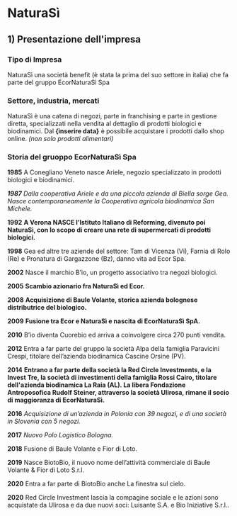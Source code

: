 # NaturaSì

## 1) Presentazione dell'impresa
### Tipo di Impresa
NaturaSì una società benefit (è stata la prima del suo settore in italia) che fa parte del gruppo EcorNaturaSì Spa

### Settore, industria, mercati
NaturaSì è una catena di negozi, parte in franchising e parte in gestione diretta, specializzati nella vendita al dettaglio di prodotti biologici e biodinamici. Dal **{inserire data}** è possibile acquistare i prodotti dallo shop online.
*(non solo prodotti alimentari)*

### Storia del gruoppo EcorNaturaSì Spa
**1985**
A Conegliano Veneto nasce Ariele, negozio specializzato in prodotti biologici e biodinamici.

***1987**
Dalla cooperativa Ariele e da una piccola azienda di Biella sorge Gea. Nasce contemporaneamente la Cooperativa agricola biodinamica San Michele.*

**1992**
**A Verona NASCE l’Istituto Italiano di Reforming, divenuto poi NaturaSì, con lo scopo di creare una rete di supermercati di prodotti biologici.**

**1998**
Gea ed altre tre aziende del settore: Tam di Vicenza (Vi), Farnia di Rolo (Re) e Pronatura di Gargazzone (Bz), danno vita ad Ecor Spa. 

**2002**
Nasce il marchio B’io, un progetto associativo tra negozi biologici. 

**2005**
**Scambio azionario fra NaturaSì ed Ecor.**

**2008**
**Acquisizione di Baule Volante, storica azienda bolognese distributrice del biologico.**

**2009**
**Fusione tra Ecor e NaturaSì e nascita di EcorNaturaSì SpA.**

**2010**
B’io diventa Cuorebio ed arriva a coinvolgere circa 270 punti vendita. 

**2012** 
Entra a far parte del gruppo la società Alpa della famiglia Paravicini Crespi, titolare dell’azienda biodinamica Cascine Orsine (PV). 

**2014**
**Entrano a far parte della società la Red Circle Investments, e la Invest Tre, la società di investimenti della famiglia Rossi Cairo, titolare dell'azienda biodinamica La Raia (AL). La libera Fondazione Antroposofica Rudolf Steiner, attraverso la società Ulirosa, rimane il socio di maggioranza di EcorNaturaSì.**

**2016**
*Acquisizione di un’azienda in Polonia con 39 negozi, e di una società in Slovenia con 5 negozi.*

**2017**
*Nuovo Polo Logistico Bologna.*

**2018**
Fusione di Baule Volante e Fior di Loto.

**2019**
Nasce BiotoBio, il nuovo nome dell’attività commerciale di Baule Volante & Fior di Loto S.r.l.

**2020**
Entra a far parte di BiotoBio anche La finestra sul cielo. 

**2020**
Red Circle Investment lascia la compagine sociale e le azioni sono acquistate da Ulirosa e da due nuovi soci: Luisante S.A. e Bio Iniziative S.r.l..
